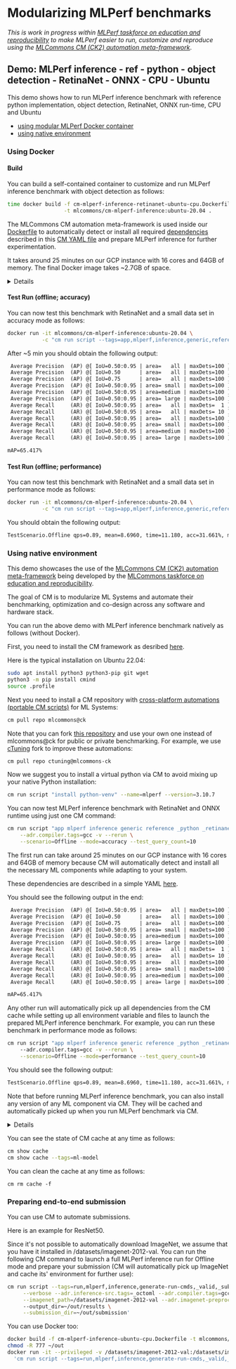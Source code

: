 # Modularizing MLPerf benchmarks

*This is work in progress within [MLPerf taskforce on education and reproducibility](https://github.com/mlcommons/ck/blob/master/docs/mlperf-education-workgroup.md)
 to make MLPerf easier to run, customize and reproduce using the [MLCommons CM (CK2) automation meta-framework](https://github.com/mlcommons/ck)*.

## Demo: MLPerf inference - ref - python - object detection - RetinaNet - ONNX - CPU - Ubuntu

This demo shows how to run MLPerf inference benchmark with reference python implementation, object detection, RetinaNet, ONNX run-time, CPU and Ubuntu

* [using modular MLPerf Docker container](#using-docker)
* [using native environment](#using-native-environment)



### Using Docker

#### Build

You can build a self-contained container to customize and run MLPerf inference benchmark with object detection as follows:

```bash
time docker build -f cm-mlperf-inference-retinanet-ubuntu-cpu.Dockerfile \
                  -t mlcommons/cm-mlperf-inference:ubuntu-20.04 .
```

The MLCommons CM automation meta-framework is used inside our [Dockerfile](https://github.com/octoml/ck/blob/master/docker/cm-mlperf-inference-retinanet-ubuntu-cpu.Dockerfile) 
to automatically detect or install all required [dependencies](https://github.com/octoml/ck/tree/master/cm-mlops/script) 
described in this [CM YAML file](https://github.com/octoml/ck/blob/master/cm-mlops/script/app-mlperf-inference-reference/_cm.yaml)
and prepare MLPerf inference for further experimentation.

It takes around 25 minutes on our GCP instance with 16 cores and 64GB of memory. The final Docker image takes ~2.7GB of space.


<details>

You can customize your build to test different versions of different MLPerf dependencies as follows:

```bash
time docker build -f cm-mlperf-inference-retinanet-ubuntu-cpu.Dockerfile \
   -t mlcommons/cm-mlperf-inference:ubuntu-20.04 \
   --build-arg cm_os_name="ubuntu" \
   --build-arg cm_os_version="20.04" \
   --build-arg cm_version="1.0.3" \
   --build-arg cm_automation_repo="ctuning@mlcommons-ck" \
   --build-arg cm_automation_checkout="" \
   --build-arg cm_python_version="3.10.7" \
   --build-arg cm_cmake_version="3.24.2" \
   --build-arg cm_mlperf_inference_loadgen_version="" \
   --build-arg cm_mlperf_inference_src_tags="_octoml" \
   --build-arg cm_mlperf_inference_src_version="" \
   --build-arg cm_ml_engine="onnxruntime" \
   --build-arg cm_ml_engine_version="1.12.1" \
   --build-arg cm_llvm_version="14.0.0" \
   .
```
</details>


#### Test Run (offline; accuracy)

You can now test this benchmark with RetinaNet and a small data set in accuracy mode as follows:
```bash
docker run -it mlcommons/cm-mlperf-inference:ubuntu-20.04 \
           -c "cm run script --tags=app,mlperf,inference,generic,reference,_python,_retinanet,_onnxruntime,_cpu --rerun --scenario=Offline --mode=accuracy --test_query_count=10"
```

After ~5 min you should obtain the following output:
```txt
 Average Precision  (AP) @[ IoU=0.50:0.95 | area=   all | maxDets=100 ] = 0.654
 Average Precision  (AP) @[ IoU=0.50      | area=   all | maxDets=100 ] = 0.827
 Average Precision  (AP) @[ IoU=0.75      | area=   all | maxDets=100 ] = 0.654
 Average Precision  (AP) @[ IoU=0.50:0.95 | area= small | maxDets=100 ] = 0.000
 Average Precision  (AP) @[ IoU=0.50:0.95 | area=medium | maxDets=100 ] = -1.000
 Average Precision  (AP) @[ IoU=0.50:0.95 | area= large | maxDets=100 ] = 0.657
 Average Recall     (AR) @[ IoU=0.50:0.95 | area=   all | maxDets=  1 ] = 0.566
 Average Recall     (AR) @[ IoU=0.50:0.95 | area=   all | maxDets= 10 ] = 0.705
 Average Recall     (AR) @[ IoU=0.50:0.95 | area=   all | maxDets=100 ] = 0.735
 Average Recall     (AR) @[ IoU=0.50:0.95 | area= small | maxDets=100 ] = 0.000
 Average Recall     (AR) @[ IoU=0.50:0.95 | area=medium | maxDets=100 ] = -1.000
 Average Recall     (AR) @[ IoU=0.50:0.95 | area= large | maxDets=100 ] = 0.738

mAP=65.417%
```



#### Test Run (offline; performance)

You can now test this benchmark with RetinaNet and a small data set in performance mode as follows:
```bash
docker run -it mlcommons/cm-mlperf-inference:ubuntu-20.04 \
           -c "cm run script --tags=app,mlperf,inference,generic,reference,_python,_retinanet,_onnxruntime,_cpu --rerun --scenario=Offline --mode=performance --test_query_count=10"
```

You should obtain the following output:
```txt
TestScenario.Offline qps=0.89, mean=8.6960, time=11.180, acc=31.661%, mAP=65.417%, queries=10, tiles=50.0:8.8280,80.0:9.0455,90.0:9.1450,95.0:9.2375,99.0:9.3114,99.9:9.3281
```



### Using native environment

This demo showcases the use of the [MLCommons CM (CK2) automation meta-framework](https://github.com/mlcommons/ck) 
being developed by the [MLCommons taskforce on education and reproducibility](https://github.com/mlcommons/ck/blob/master/docs/mlperf-education-workgroup.md).

The goal of CM is to modularize ML Systems and automate their benchmarking, optimization and co-design across any software and hardware stack.

You can run the above demo with MLPerf inference benchmark natively as follows (without Docker).

First, you need to install the CM framework as desribed [here](https://github.com/mlcommons/ck#installation).

Here is the typical installation on Ubuntu 22.04:

```bash
sudo apt install python3 python3-pip git wget
python3 -m pip install cmind
source .profile
```

Next you need to install a CM repository with [cross-platform automations (portable CM scripts)](https://github.com/mlcommons/ck/tree/master/cm-mlops/script) for ML Systems:

```bash
cm pull repo mlcommons@ck
```

Note that you can fork [this repository](https://github.com/mlcommons/ck) and use your own one instead of mlcommons@ck for public or private benchmarking.
For example, we use [cTuning](https://cTuning.org) fork to improve these automations:

```bash
cm pull repo ctuning@mlcommons-ck
```

Now we suggest you to install a virtual python via CM to avoid mixing up your native Python installation:
```bash
cm run script "install python-venv" --name=mlperf --version=3.10.7
```

You can now test MLPerf inference benchmark with RetinaNet and ONNX runtime using just one CM command:
```bash
cm run script "app mlperf inference generic reference _python _retinanet _onnxruntime _cpu" \
    --adr.compiler.tags=gcc -v --rerun \
    --scenario=Offline --mode=accuracy --test_query_count=10
```

The first run can take around 25 minutes on our GCP instance with 16 cores and 64GB of memory because
CM will automatically detect and install all the necessary ML components while adapting to your system.

These dependencies are described in a simple YAML [here](https://github.com/octoml/ck/blob/master/cm-mlops/script/app-mlperf-inference-reference/_cm.yaml).

You should see the following output in the end:
```txt
 Average Precision  (AP) @[ IoU=0.50:0.95 | area=   all | maxDets=100 ] = 0.654
 Average Precision  (AP) @[ IoU=0.50      | area=   all | maxDets=100 ] = 0.827
 Average Precision  (AP) @[ IoU=0.75      | area=   all | maxDets=100 ] = 0.654
 Average Precision  (AP) @[ IoU=0.50:0.95 | area= small | maxDets=100 ] = 0.000
 Average Precision  (AP) @[ IoU=0.50:0.95 | area=medium | maxDets=100 ] = -1.000
 Average Precision  (AP) @[ IoU=0.50:0.95 | area= large | maxDets=100 ] = 0.657
 Average Recall     (AR) @[ IoU=0.50:0.95 | area=   all | maxDets=  1 ] = 0.566
 Average Recall     (AR) @[ IoU=0.50:0.95 | area=   all | maxDets= 10 ] = 0.705
 Average Recall     (AR) @[ IoU=0.50:0.95 | area=   all | maxDets=100 ] = 0.735
 Average Recall     (AR) @[ IoU=0.50:0.95 | area= small | maxDets=100 ] = 0.000
 Average Recall     (AR) @[ IoU=0.50:0.95 | area=medium | maxDets=100 ] = -1.000
 Average Recall     (AR) @[ IoU=0.50:0.95 | area= large | maxDets=100 ] = 0.738

mAP=65.417%

```

Any other run will automatically pick up all dependencies from the CM cache while setting up all environment variable and files to launch the prepared MLPerf inference benchmark.
For example, you can run these benchmark in performance mode as follows:
```bash
cm run script "app mlperf inference generic reference _python _retinanet _onnxruntime _cpu" \ 
    --adr.compiler.tags=gcc -v --rerun \
    --scenario=Offline --mode=performance --test_query_count=10
```

You should see the following output:
```txt
TestScenario.Offline qps=0.89, mean=8.6960, time=11.180, acc=31.661%, mAP=65.417%, queries=10, tiles=50.0:8.8280,80.0:9.0455,90.0:9.1450,95.0:9.2375,99.0:9.3114,99.9:9.3281
```

Note that before running MLPerf inference benchmark, you can also install any version of any ML component via CM.
They will be cached and automatically picked up when you run MLPerf benchmark via CM.

<details>

Here are examples of CM automations (basic MLOps interoperability blocks) for typical ML components required by MLPerf:

```bash
cm run script "install python-venv" --version=3.9.6 --name=my-test

cm run script "get cmake"
cm run script "get llvm prebuilt" --version=14.0.0

cm run script "get generic-python-lib _onnxruntime" --version=1.12.1
cm run script "get generic-python-lib _pytorch"
cm run script "get generic-python-lib _transformers"
cm run script "get generic-python-lib _tf"
cm run script "get tvm _llvm" --version=0.9.0

cm run script "get mlperf loadgen" --adr.compiler.tags=gcc

cm run script "get mlperf inference src _octoml"

cm run script "get ml-model object-detection resnext50 fp32 _onnx"

cm run script "get dataset object-detection open-images original"

```

</details>



You can see the state of CM cache at any time as follows:
```bash
cm show cache
cm show cache --tags=ml-model
```

You can clean the cache at any time as follows:
```
cm rm cache -f
```



### Preparing end-to-end submission

You can use CM to automate submissions.

Here is an example for ResNet50. 

Since it's not possible to automatically download ImageNet, we assume that you have it installed in /datasets/imagenet-2012-val.
You can run the following CM command to launch a full MLPerf inference run for Offline mode and prepare your submission
(CM will automatically pick up ImageNet and cache its' environment for further use):

```bash
cm run script --tags=run,mlperf,inference,generate-run-cmds,_valid,_submission  --model=resnet50 --backend=onnxruntime --device=cpu --lang=python \
     --verbose --adr.inference-src.tags=_octoml --adr.compiler.tags=gcc \
     --imagenet_path=/datasets/imagenet-2012-val --adr.imagenet-preprocessed.tags=_full  
     --output_dir=~/out/results \
     --submission_dir=~/out/submission'
```

You can use Docker too:
```bash
docker build -f cm-mlperf-inference-ubuntu-cpu.Dockerfile -t mlcommons/cm-mlperf-inference-resnet50:ubuntu-20.04 .
chmod -R 777 ~/out
docker run -it --privileged -v /datasets/imagenet-2012-val:/datasets/imagenet-2012-val -v ~/out:/home/cmuser/out mlcommons/cm-mlperf-inference-resnet50:ubuntu-22.04  \
  'cm run script --tags=run,mlperf,inference,generate-run-cmds,_valid,_submission  --model=resnet50 --backend=onnxruntime --device=cpu --lang=python --verbose --adr.inference-src.tags=_octoml --adr.compiler.tags=gcc --imagenet_path=/datasets/imagenet-2012-val --adr.imagenet-preprocessed.tags=_full  --output_dir=/home/cmuser/out/results --submission_dir=/home/cmuser/out/submission'
```
